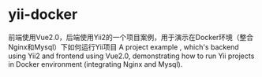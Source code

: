 # yii-docker
前端使用Vue2.0，后端使用Yii2的一个项目案例，用于演示在Docker环境（整合Nginx和Mysql）下如何运行Yii项目  A project example , which's backend using Yii2 and frontend using Vue2.0, demonstrating how to run Yii projects in Docker environment (integrating Nginx and Mysql).
